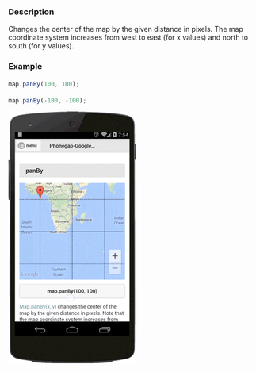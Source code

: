 ### Description
Changes the center of the map by the given distance in pixels. The map coordinate system increases from west to east (for x values) and north to south (for y values).

### Example

```js
map.panBy(100, 100);

map.panBy(-100, -100);
```

![](image.gif)
